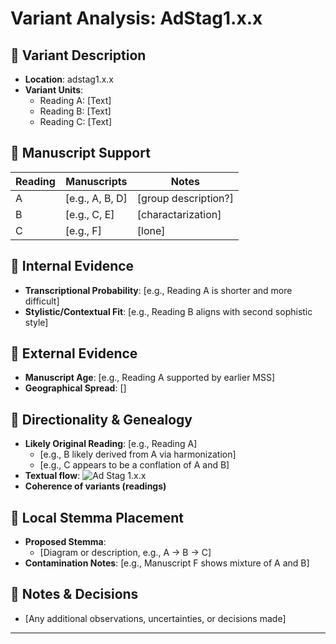 # Variant Analysis: AdStag1.x.x

## 📌 Variant Description
- **Location**: adstag1.x.x
- **Variant Units**: 
  - Reading A: [Text]
  - Reading B: [Text]
  - Reading C: [Text]

## 🧬 Manuscript Support
| Reading | Manuscripts | Notes |
|--------|-------------|-------|
| A      | [e.g., A, B, D] | [group description?] |
| B      | [e.g., C, E]    | [charactarization] |
| C      | [e.g., F]       | [lone] |

## 🧠 Internal Evidence
- **Transcriptional Probability**: [e.g., Reading A is shorter and more difficult]
- **Stylistic/Contextual Fit**: [e.g., Reading B aligns with second sophistic style]

## 🧭 External Evidence
- **Manuscript Age**: [e.g., Reading A supported by earlier MSS]
- **Geographical Spread**: []

## 🔄 Directionality & Genealogy
- **Likely Original Reading**: [e.g., Reading A]
  - [e.g., B likely derived from A via harmonization]
  - [e.g., C appears to be a conflation of A and B]
- **Textual flow**:
![Ad Stag 1.x.x](flow/adstag1.x.xUx-textual-flow.svg "Ad Stag 1.x.x textual flow")
- **Coherence of variants (readings)**



## 🌿 Local Stemma Placement
- **Proposed Stemma**:
  - [Diagram or description, e.g., A → B → C]
- **Contamination Notes**: [e.g., Manuscript F shows mixture of A and B]

## 📝 Notes & Decisions
- [Any additional observations, uncertainties, or decisions made]

---